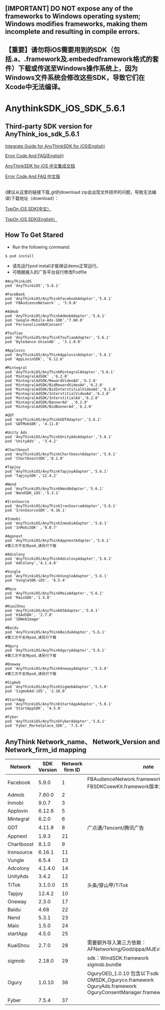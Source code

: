 ## [IMPORTANT] DO NOT expose any of the frameworks to Windows operating system; Windows modifies frameworks, making them incomplete and resulting in compile errors.
## 【重要】请勿将iOS需要用到的SDK（包括.a、.framework及.embededframework格式的套件）下载或传送至Windows操作系统上，因为Windows文件系统会修改这些SDK，导致它们在Xcode中无法编译。
# AnythinkSDK_iOS_SDK_5.6.1
## Third-party SDK version for AnyThink_ios_sdk_5.6.1

<a href="https://docs.toponad.com/#/en-us/ios/ios_doc/ios_access_doc" target = "_blank"> Integrate Guide for AnyThinkSDK for iOS(English) </a> 

<a href="https://docs.toponad.com/#/en-us/ios/ios_doc/ios_errorcode" target = "_blank"> Error Code And FAQ(English) </a> 

<a href="https://docs.toponad.com/#/zh-cn/ios/ios_doc/ios_access_doc" target = "_blank"> AnyThinkSDK for iOS 中文集成文档 </a> 

<a href="https://docs.toponad.com/#/zh-cn/ios/ios_doc/ios_errorcode" target = "_blank"> Error Code And FAQ 中文版 </a> 

<br>
(建议从这里的链接下载,git的download zip会出现文件损坏的问题，导致无法编译)下载地址（download）：<br>

<a href="https://docs.toponad.com/#/zh-cn/ios/download/package" target="_blank">TopOn iOS SDK(中文）</a>

<a href="https://docs.toponad.com/#/en-us/ios/download/package" target="_blank">TopOn iOS SDK(English）</a>

## How To Get Stared
+ Run the following command:<br>
```
$ pod install
```
+ 请先运行pod install才能保证demo正常运行。
+ 可根据接入的广告平台自行修改Podfile

```
#AnyThinkiOS
pod 'AnyThinkiOS','5.6.1'

#FaceBook
pod 'AnyThinkiOS/AnyThinkFacebookAdapter','5.6.1'
pod 'FBAudienceNetwork' , '5.9.0'

#Admob
pod 'AnyThinkiOS/AnyThinkAdmobAdapter','5.6.1'
pod 'Google-Mobile-Ads-SDK','7.60.0'
pod 'PersonalizedAdConsent'

#TouTiao
pod 'AnyThinkiOS/AnyThinkTouTiaoAdapter','5.6.1'
pod 'Bytedance-UnionAD' , '3.1.0.0'

#Applovin
pod 'AnyThinkiOS/AnyThinkApplovinAdapter','5.6.1'
pod 'AppLovinSDK', '6.12.6'

#Mintegral
pod 'AnyThinkiOS/AnyThinkMintegralAdapter','5.6.1'
pod 'MintegralAdSDK' ,'6.2.0'
pod 'MintegralAdSDK/RewardVideoAd','6.2.0'
pod 'MintegralAdSDK/BidRewardVideoAd','6.2.0'
pod 'MintegralAdSDK/BidInterstitialVideoAd','6.2.0'
pod 'MintegralAdSDK/InterstitialVideoAd','6.2.0'
pod 'MintegralAdSDK/InterstitialAd','6.2.0'
pod 'MintegralAdSDK/BannerAd' ,'6.2.0'
pod 'MintegralAdSDK/BidBannerAd','6.2.0'

#GDT
pod 'AnyThinkiOS/AnyThinkGDTAdapter','5.6.1'
pod 'GDTMobSDK', '4.11.8'

#Unity Ads
pod 'AnyThinkiOS/AnyThinkUnityAdsAdapter','5.6.1'
pod 'UnityAds' , '3.4.2'

#Chartboost
pod 'AnyThinkiOS/AnyThinkChartboostAdapter','5.6.1'
pod 'ChartboostSDK','8.1.0'

#Tapjoy
pod 'AnyThinkiOS/AnyThinkTapjoyAdapter','5.6.1'
pod 'TapjoySDK','12.4.2'

#Nend
pod 'AnyThinkiOS/AnyThinkNendAdapter','5.6.1'
pod 'NendSDK_iOS','5.3.1'

#IronSource
pod 'AnyThinkiOS/AnyThinkIronSourceAdapter','5.6.1'
pod 'IronSourceSDK','6.16.1'

#Inmobi
pod 'AnyThinkiOS/AnyThinkInmobiAdapter','5.6.1'
pod 'InMobiSDK' ,'9.0.7'

#Appnext
pod 'AnyThinkiOS/AnyThinkAppnextAdapter','5.6.1'
#第三方不支持pod,请另行下载

#Adcolony
pod 'AnyThinkiOS/AnyThinkAdcolonyAdapter','5.6.1'
pod 'AdColony','4.1.4.0'

#Vungle
pod 'AnyThinkiOS/AnyThinkVungleAdapter','5.6.1'
pod 'VungleSDK-iOS', '6.5.4'

#Maio
pod 'AnyThinkiOS/AnyThinkMaioAdapter','5.6.1'
pod 'MaioSDK','1.5.0'

#KuaiShou
pod 'AnyThinkiOS/AnyThinkKSAdapter','5.6.1'
pod 'KSAdSDK', '2.7.0'
pod 'SDWebImage'

#Baidu
pod 'AnyThinkiOS/AnyThinkBaiduAdapter','5.6.1'
#第三方不支持pod,请另行下载

#Ogury
pod 'AnyThinkiOS/AnyThinkOguryAdapter','5.6.1'
#第三方不支持pod,请另行下载

#Oneway
pod 'AnyThinkiOS/AnyThinkOnewayAdapter','5.5.8'
#第三方不支持pod,请另行下载

#Sigmob
pod 'AnyThinkiOS/AnyThinkSigmobAdapter','5.5.8'
pod 'SigmobAd-iOS', '2.18.0'

#StartApp
pod 'AnyThinkiOS/AnyThinkStartAppAdapter','5.6.1'
pod 'StartAppSDK', '4.5.0'

#Fyber
pod 'AnyThinkiOS/AnyThinkFyberAdapter','5.6.1'
pod 'Fyber_Marketplace_SDK', '7.5.4'
```

## AnyThink Network_name、 Network_Version and Network_firm_id mapping

| Network | SDK Version | Network firm ID| note |
|---|---|---|---|
| Facebook | 5.9.0 |1|FBAudienceNetwork.framework版本为5.9.0<br>FBSDKCoewKit.framework版本为6.0.0|
| Admob | 7.60.0 |2||
| Inmobi | 9.0.7 |3||
| Applovin | 6.12.6 |5||
| Mintegral | 6.2.0 |6||
| GDT | 4.11.8 |8|广点通/Tencent/腾讯广告|
| Appnext | 1.9.3 |21||
| Chartboost | 8.1.0 |9||
| Ironsource | 6.16.1 |11||
| Vungle | 6.5.4 |13||
| Adcolony | 4.1.4.0 |14||
| UnityAds | 3.4.2 |12||
| TiTok | 3.1.0.0 |15|头条/穿山甲/TiTok|
| Tapjoy | 12.4.2 |10||
| Oneway | 2.3.0 |17||
| Baidu | 4.68 |22||
| Nend | 5.3.1 |23||
| Maio | 1.5.0 |24||
| startApp | 4.5.0 |25||
| KuaiShou | 2.7.0 |28|需要额外导入第三方依赖：<br> AFNetworking/Godzippa/MJExtension/SDWebImage|
| sigmob | 2.18.0 |29|sdk：WindSDK.framework <br>sigmob.bundle|
| Ogury | 1.0.10 |36|OguryOED_1.0.10 包含以下sdk<br>OMSDK_Oguryco.framework<br>OguryAds.framework<br>OguryConsentManager.framework|
| Fyber | 7.5.4 |37||
